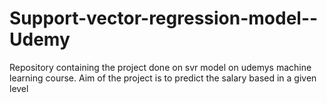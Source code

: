 # Support-vector-regression-model--Udemy
Repository containing the project done on svr model on udemys machine learning course. Aim of the project is to predict the salary based in a given level
